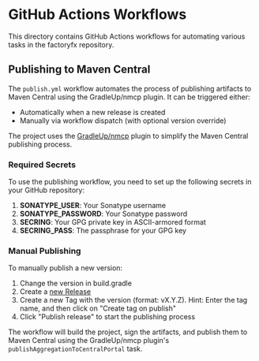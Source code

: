 # GitHub Actions Workflows

This directory contains GitHub Actions workflows for automating various tasks in the factoryfx repository.

## Publishing to Maven Central

The `publish.yml` workflow automates the process of publishing artifacts to Maven Central using the GradleUp/nmcp plugin. It can be triggered either:
- Automatically when a new release is created
- Manually via workflow dispatch (with optional version override)

The project uses the [GradleUp/nmcp](https://github.com/GradleUp/nmcp) plugin to simplify the Maven Central publishing process.

### Required Secrets

To use the publishing workflow, you need to set up the following secrets in your GitHub repository:

1. **SONATYPE_USER**: Your Sonatype username
2. **SONATYPE_PASSWORD**: Your Sonatype password
3. **SECRING**: Your GPG private key in ASCII-armored format
4. **SECRING_PASS**: The passphrase for your GPG key


### Manual Publishing

To manually publish a new version:

1. Change the version in build.gradle
2. Create a [new Release](https://github.com/factoryfx/factoryfx/releases/new)
3. Create a new Tag with the version (format: vX.Y.Z). Hint: Enter the tag name, and then click on "Create tag on publish"
4. Click "Publish release" to start the publishing process

The workflow will build the project, sign the artifacts, and publish them to Maven Central using the GradleUp/nmcp plugin's `publishAggregationToCentralPortal` task.
